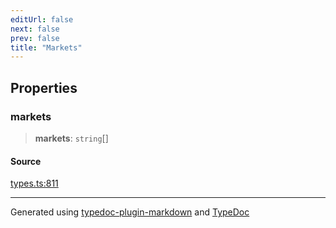 ```yaml
---
editUrl: false
next: false
prev: false
title: "Markets"
---
```


## Properties

### markets

> **markets**: `string`[]

#### Source

[types.ts:811](https://github.com/fostertheweb/spotify-web-sdk/blob/9d7441b/src/types.ts#L811)

***

Generated using [typedoc-plugin-markdown](https://www.npmjs.com/package/typedoc-plugin-markdown) and [TypeDoc](https://typedoc.org/)
